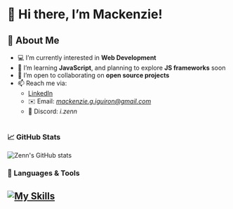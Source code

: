 # 👋 Hi there, I’m Mackenzie!

## 👀 About Me
- 💻 I’m currently interested in **Web Development**
- 🌱 I’m learning **JavaScript**, and planning to explore **JS frameworks** soon
- 🤝 I’m open to collaborating on **open source projects**
- 📫 Reach me via:
  - [LinkedIn](https://www.linkedin.com/in/mackenzie-iguiron-199620329/)
  - ✉️ Email: *mackenzie.g.iguiron@gmail.com*
  - 💬 Discord: *i.zenn*


#

### 📈 GitHub Stats

 ![Zenn's GitHub stats](https://github-readme-stats.vercel.app/api?username=Zenn-source&theme=tokyonight&show_icons=true) 
 
<!-- ![Top Langs](https://github-readme-stats.vercel.app/api/top-langs/?username=Zenn-source&theme=tokyonight&show_icons=true&layout=compact) -->

### 📑 Languages & Tools

[![My Skills](https://skillicons.dev/icons?i=js,html,css,git,github,notion,bootstrap,jquery,nodejs,express)](https://skillicons.dev)
---

